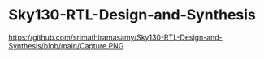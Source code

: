# Sky130-RTL-Design-and-Synthesis
https://github.com/srimathiramasamy/Sky130-RTL-Design-and-Synthesis/blob/main/Capture.PNG
